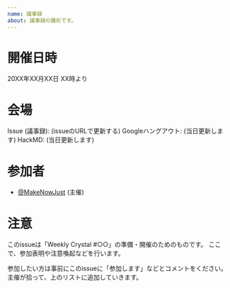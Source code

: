 ```yaml
---
name: 議事録
about: 議事録の雛形です。
---
```


# 開催日時

20XX年XX月XX日 XX時より

# 会場

Issue (議事録): (issueのURLで更新する)
Googleハングアウト: (当日更新します)
HackMD: (当日更新します)

# 参加者

- [@MakeNowJust][] (主催)

[@MakeNowJust]: https://github.com/MakeNowJust

# 注意

このissueは「Weekly Crystal #○○」の準備・開催のためのものです。
ここで、参加表明や注意喚起などを行います。

参加したい方は事前にこのissueに「参加します」などとコメントをください。
主催が拾って、上のリストに追加していきます。
